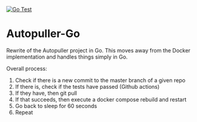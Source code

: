 [![Go Test](https://github.com/amunchet/autopuller-go/actions/workflows/go-tests.yml/badge.svg)](https://github.com/amunchet/autopuller-go/actions/workflows/go-tests.yml)
# Autopuller-Go
Rewrite of the Autopuller project in Go.  This moves away from the Docker implementation and handles things simply in Go.

Overall process:
1. Check if there is a new commit to the master branch of a given repo
2. If there is, check if the tests have passed (Github actions)
3. If they have, then git pull
4. If that succeeds, then execute a docker compose rebuild and restart
5. Go back to sleep for 60 seconds
6. Repeat